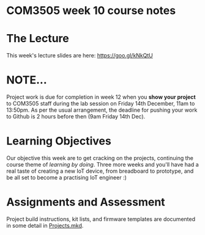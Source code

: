COM3505 week 10 course notes
===

# The Lecture

This week's lecture slides are here: https://goo.gl/kNkQtU


# NOTE...

Project work is due for completion in week 12 when you **show your project**
to COM3505 staff during the lab session on Friday 14th December, 11am to
13:50pm. As per the usual arrangement, the deadline for pushing your work to
Github is 2 hours before then (9am Friday 14th Dec).


# Learning Objectives

Our objective this week are to get cracking on the projects, continuing the
course theme of _learning by doing_. Three more weeks and you'll have had a
real taste of creating a new IoT device, from breadboard to prototype, and be
all set to become a practising IoT engineer :)


# Assignments and Assessment

Project build instructions, kit lists, and firmware templates are documented
in some detail in [Projects.mkd](Projects.mkd).
